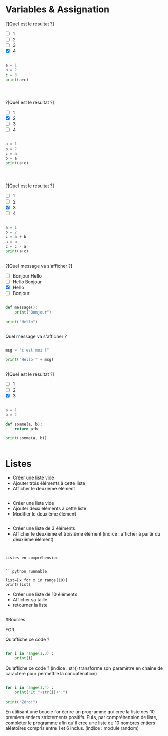 # Variables & Assignation

?[Quel est le résultat ?]
-[ ] 1
-[ ] 2
-[ ] 3
-[X] 4

```python runnable

a = 1
b = 2
c = 3
print(a+c)
    
```

# 


?[Quel est le résultat ?]
-[ ] 1
-[X] 2
-[ ] 3
-[ ] 4

```python runnable

a = 1
b = 2
c = a
b = a
print(a+c)
    
```

# 

?[Quel est le résultat ?]
-[ ] 1
-[ ] 2
-[X] 3
-[ ] 4

```python runnable

a = 1
b = 2
c = a + b
a = b
c = c - a
print(a+c)
    
```

?[Quel message va s'afficher ?]
-[ ] Bonjour Hello
-[ ] Hello Bonjour
-[X] Hello
-[ ] Bonjour

```python runnable

def message():
    print("Bonjour")
    
print("Hello")
    
```

Quel message va s'afficher ?

```python runnable

msg = "c'est moi !"

print("Hello " + msg)
    
```


?[Quel est le résultat ?]
-[ ] 1
-[ ] 2
-[X] 3

```python runnable

a = 1
b = 2

def somme(a, b):
    return a+b

print(somme(a, b))
    
```

# Listes

- Créer une liste vide
- Ajouter trois éléments à cette liste
- Afficher le deuxième élément

```python runnable


```

- Créer une liste vide
- Ajouter deux éléments à cette liste
- Modifier le deuxième élément

```python runnable


```

- Créer une liste de 3 éléments
- Afficher le deuxième et troisième élément
(indice : afficher à partir du deuxième élément)

```python runnable

```

```

Listes en compréhension


```python runnable

list=[x for x in range(10)]
print(list)

```

- Créer une liste de 10 éléments
- Afficher sa taille
- retourner la liste


```python runnable


```

#Boucles

FOR

Qu'affiche ce code ?

```python runnable

for i in range(1,3) :
    print(i)

```

Qu'affiche ce code ?
(indice : str() transforme son paramètre en chaine de caractère pour permettre la concaténation)

```python runnable

for i in range(1,4) :
    print("Et "+str(i)+"!")
    
print("Zéro!")

```

En utilisant une boucle for écrire un programme qui crée la liste des 10 premiers entiers strictements positifs.
Puis, par compréhension de liste, compléter le programme afin qu'il crée une liste de 10 nombres entiers aléatoires compris entre 1 et 6 inclus.
(indice : module random)

```python runnable


```


